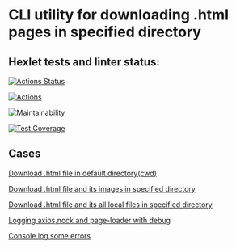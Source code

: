 # CLI utility for downloading .html pages in specified directory

## Hexlet tests and linter status:
[![Actions Status](https://github.com/CENTneRMOB/backend-project-lvl3/workflows/hexlet-check/badge.svg)](https://github.com/CENTneRMOB/backend-project-lvl3/actions)

[![Actions](https://github.com/CENTneRMOB/backend-project-lvl3/workflows/Node.js%20CI/badge.svg?branch=master)](https://github.com/CENTneRMOB/backend-project-lvl3/actions)

[![Maintainability](https://api.codeclimate.com/v1/badges/ff6f2ad5a0cfcd4eb17c/maintainability)](https://codeclimate.com/github/CENTneRMOB/backend-project-lvl3/maintainability)

[![Test Coverage](https://api.codeclimate.com/v1/badges/ff6f2ad5a0cfcd4eb17c/test_coverage)](https://codeclimate.com/github/CENTneRMOB/backend-project-lvl3/test_coverage)


## Cases

[Download .html file in default directory(cwd)](https://asciinema.org/a/397381 "first step done")

[Download .html file and its images in specified directory](https://asciinema.org/a/400948 "second step done")

[Download .html file and its all local files in specified directory](https://asciinema.org/a/406365 "third step done")

[Logging axios,nock and page-loader with debug](https://asciinema.org/a/407795 "fourth step done")

[Console.log some errors](https://asciinema.org/a/410257 "fifth step done")